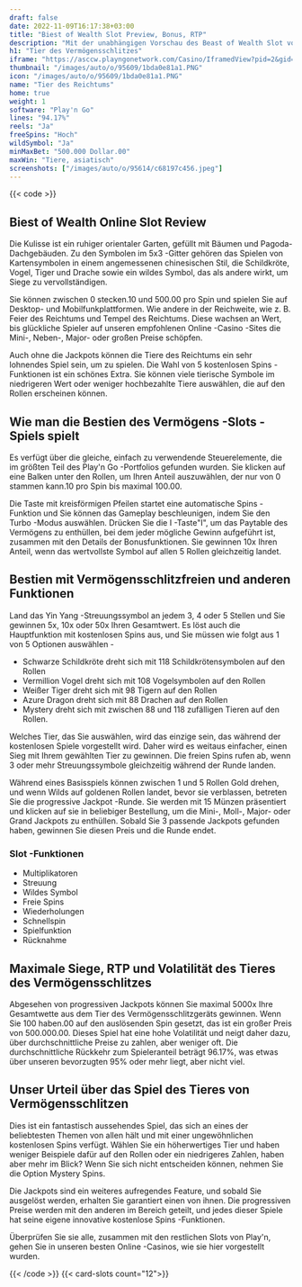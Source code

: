 ```yaml
---
draft: false
date: 2022-11-09T16:17:38+03:00
title: "Biest of Wealth Slot Preview, Bonus, RTP"
description: "Mit der unabhängigen Vorschau des Beast of Wealth Slot von Play'n Go können Sie kostenlos oder echtes Geld spielen und hier einen Bonus erhalten!"
h1: "Tier des Vermögensschlitzes"
iframe: "https://asccw.playngonetwork.com/Casino/IframedView?pid=2&gid=beastofwealth&lang=en_US&practice=1&channel=desktop&div=flashobject&width=100%25&height=100%25&user=&password=&ctx=&demo=2&brand=&lobby=&rccurrentsessiontime=0&rcintervaltime=0&rcaccounthistoryurl=&rccontinueurl=&rcexiturl=&rchistoryurlmode=&autoplaylimits=0&autoplayreset=0&callback=flashCallback&rcmga=&resourcelevel=0&hasjackpots=False&country=&pauseplay=&playlimit=&selftest=&sessiontime=&coreweburl=https://asccw.playngonetwork.com/&showpoweredby=True"
thumbnail: "/images/auto/o/95609/1bda0e81a1.PNG"
icon: "/images/auto/o/95609/1bda0e81a1.PNG"
name: "Tier des Reichtums"
home: true
weight: 1
software: "Play'n Go"
lines: "94.17%"
reels: "Ja"
freeSpins: "Hoch"
wildSymbol: "Ja"
minMaxBet: "500.000 Dollar.00"
maxWin: "Tiere, asiatisch"
screenshots: ["/images/auto/o/95614/c68197c456.jpeg"]
---
```


{{< code >}}<h2>Biest of Wealth Online Slot Review</h2><p>Die Kulisse ist ein ruhiger orientaler Garten, gefüllt mit Bäumen und Pagoda-Dachgebäuden. Zu den Symbolen im 5x3 -Gitter gehören das Spielen von Kartensymbolen in einem angemessenen chinesischen Stil, die Schildkröte, Vogel, Tiger und Drache sowie ein wildes Symbol, das als andere wirkt, um Siege zu vervollständigen.</p><p>Sie können zwischen 0 stecken.10 und 500.00 pro Spin und spielen Sie auf Desktop- und Mobilfunkplattformen. Wie andere in der Reichweite, wie z. B. Feier des Reichtums und Tempel des Reichtums. Diese wachsen an Wert, bis glückliche Spieler auf unseren empfohlenen Online -Casino -Sites die Mini-, Neben-, Major- oder großen Preise schöpfen.</p><p>Auch ohne die Jackpots können die Tiere des Reichtums ein sehr lohnendes Spiel sein, um zu spielen. Die Wahl von 5 kostenlosen Spins -Funktionen ist ein schönes Extra. Sie können viele tierische Symbole im niedrigeren Wert oder weniger hochbezahlte Tiere auswählen, die auf den Rollen erscheinen können.</p><h2>Wie man die Bestien des Vermögens -Slots -Spiels spielt</h2><p>Es verfügt über die gleiche, einfach zu verwendende Steuerelemente, die im größten Teil des Play'n Go -Portfolios gefunden wurden. Sie klicken auf eine Balken unter den Rollen, um Ihren Anteil auszuwählen, der nur von 0 stammen kann.10 pro Spin bis maximal 100.00.</p><p>Die Taste mit kreisförmigen Pfeilen startet eine automatische Spins -Funktion und Sie können das Gameplay beschleunigen, indem Sie den Turbo -Modus auswählen. Drücken Sie die I -Taste"I", um das Paytable des Vermögens zu enthüllen, bei dem jeder mögliche Gewinn aufgeführt ist, zusammen mit den Details der Bonusfunktionen. Sie gewinnen 10x Ihren Anteil, wenn das wertvollste Symbol auf allen 5 Rollen gleichzeitig landet.</p><h2>Bestien mit Vermögensschlitzfreien und anderen Funktionen</h2><p>Land das Yin Yang -Streuungssymbol an jedem 3, 4 oder 5 Stellen und Sie gewinnen 5x, 10x oder 50x Ihren Gesamtwert. Es löst auch die Hauptfunktion mit kostenlosen Spins aus, und Sie müssen wie folgt aus 1 von 5 Optionen auswählen -</p><ul><li>Schwarze Schildkröte dreht sich mit 118 Schildkrötensymbolen auf den Rollen</li><li>Vermillion Vogel dreht sich mit 108 Vogelsymbolen auf den Rollen</li><li>Weißer Tiger dreht sich mit 98 Tigern auf den Rollen</li><li>Azure Dragon dreht sich mit 88 Drachen auf den Rollen</li><li>Mystery dreht sich mit zwischen 88 und 118 zufälligen Tieren auf den Rollen.</li></ul><p>Welches Tier, das Sie auswählen, wird das einzige sein, das während der kostenlosen Spiele vorgestellt wird. Daher wird es weitaus einfacher, einen Sieg mit Ihrem gewählten Tier zu gewinnen. Die freien Spins rufen ab, wenn 3 oder mehr Streuungssymbole gleichzeitig während der Runde landen.</p><p>Während eines Basisspiels können zwischen 1 und 5 Rollen Gold drehen, und wenn Wilds auf goldenen Rollen landet, bevor sie verblassen, betreten Sie die progressive Jackpot -Runde. Sie werden mit 15 Münzen präsentiert und klicken auf sie in beliebiger Bestellung, um die Mini-, Moll-, Major- oder Grand Jackpots zu enthüllen. Sobald Sie 3 passende Jackpots gefunden haben, gewinnen Sie diesen Preis und die Runde endet.</p><h3>
Slot -Funktionen</h3><ul>
<li></span>
Multiplikatoren</li>
<li></span>
Streuung</li>
<li></span>
Wildes Symbol</li>
<li></span>
Freie Spins</li>
<li></span>
Wiederholungen</li>
<li></span>
Schnellspin</li>
<li></span>
Spielfunktion</li>
<li></span>
Rücknahme</li></ul><h2>Maximale Siege, RTP und Volatilität des Tieres des Vermögensschlitzes</h2><p>Abgesehen von progressiven Jackpots können Sie maximal 5000x Ihre Gesamtwette aus dem Tier des Vermögensschlitzgeräts gewinnen. Wenn Sie 100 haben.00 auf den auslösenden Spin gesetzt, das ist ein großer Preis von 500.000.00. Dieses Spiel hat eine hohe Volatilität und neigt daher dazu, über durchschnittliche Preise zu zahlen, aber weniger oft. Die durchschnittliche Rückkehr zum Spieleranteil beträgt 96.17%, was etwas über unseren bevorzugten 95% oder mehr liegt, aber nicht viel.</p><h2>Unser Urteil über das Spiel des Tieres von Vermögensschlitzen</h2><p>Dies ist ein fantastisch aussehendes Spiel, das sich an eines der beliebtesten Themen von allen hält und mit einer ungewöhnlichen kostenlosen Spins verfügt. Wählen Sie ein höherwertiges Tier und haben weniger Beispiele dafür auf den Rollen oder ein niedrigeres Zahlen, haben aber mehr im Blick? Wenn Sie sich nicht entscheiden können, nehmen Sie die Option Mystery Spins.</p><p>Die Jackpots sind ein weiteres aufregendes Feature, und sobald Sie ausgelöst werden, erhalten Sie garantiert einen von ihnen. Die progressiven Preise werden mit den anderen im Bereich geteilt, und jedes dieser Spiele hat seine eigene innovative kostenlose Spins -Funktionen.</p><p>Überprüfen Sie sie alle, zusammen mit den restlichen Slots von Play'n, gehen Sie in unseren besten Online -Casinos, wie sie hier vorgestellt wurden.</p>{{< /code >}}
{{< card-slots count="12">}}